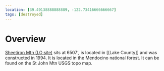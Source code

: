 ```yaml
---
location: [39.49138888888889, -122.73416666666667]
tags: [destroyed]
---
```


# Overview

[Sheetiron Mtn (LO site)](http://www.peakbagging.com/CALookoutPhotos/Sheetiron.html) sits at 6507', is located in [[Lake County]] and was constructed in 1994. It is located in the Mendocino national forest. It can be found on the St John Mtn USGS topo map.

